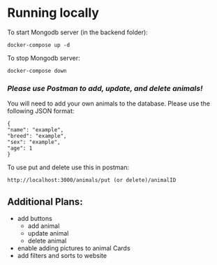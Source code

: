 
# Running locally

To start Mongodb server (in the backend folder):

```
docker-compose up -d
```
To stop Mongodb server:

```
docker-compose down
```



### *Please use Postman to add, update, and delete animals!*
You will need to add your own animals to the database. Please use the following JSON format:
```
{
"name": "example",
"breed": "example",
"sex": "example",
"age": 1
}
```
To use put and delete use this in postman:
```
http://localhost:3000/animals/put (or delete)/animalID
```

## Additional Plans:
- add buttons
    - add animal
    - update animal
    - delete animal
- enable adding pictures to animal Cards
- add filters and sorts to website
